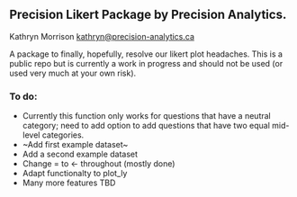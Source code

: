 ## Precision Likert Package by Precision Analytics. 

Kathryn Morrison [kathryn@precision-analytics.ca](mailto:kathryn@precision-analytics.ca)  

A package to finally, hopefully, resolve our likert plot headaches. This is a public repo but is currently a work in progress and should not be used (or used very much at your own risk). 

### To do:
 * Currently this function only works for questions that have a neutral category; need to add option to add questions that have two equal mid-level categories.
 * ~Add first example dataset~ 
 * Add a second example dataset 
 * Change = to <- throughout (mostly done) 
 * Adapt functionalty to plot_ly 
 * Many more features TBD
